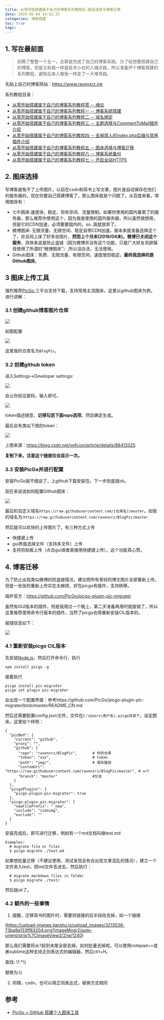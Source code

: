 ```yaml
---
title: 从零开始搭建属于自己的博客系列教程五-图床选择与博客迁移
date: 2019-05-04 14:52:33
categories: 博客搭建
toc: true
tags:
---
```



## 1.  写在最前面

> 折腾了整整一个五一，总算是完成了自己的博客系统。为了给想要搭建自己的博客，但是又和我一样是技术小白的人铺点路，所以准备开个博客搭建的系列教程，避免后来人像我一样走了一大堆弯路。

先贴上自己的博客网站：https://www.ravenxrz.ink   
<!-- more -->
系列教程目录：

- [从零开始搭建属于自己的博客系列教程零 -- 绪论](https://www.ravenxrz.ink/archives/ck27a6coa001t08vm7dom4ddk/)
- [从零开始搭建属于自己的博客系列教程一 -- 博客系统搭建](https://www.ravenxrz.ink/archives/ck27a6co2001d08vm37fp2jrz/)
- [从零开始搭建属于自己的博客系列教程二 -- 域名绑定](https://www.ravenxrz.ink/archives/ck27a6co5001i08vmexcp0gm3/)
- [从零开始搭建属于自己的博客系列教程三 -- 主题选择与CommentToMail插件介绍](https://www.ravenxrz.ink/archives/ck27a6cp5003u08vm39sqe1zg/)
- [从零开始搭建属于自己的博客系列教程四 -- 去掉烦人的index.php后缀与常用插件介绍](https://www.ravenxrz.ink/archives/ck27a6co9001r08vm7zd936xx/)
- [从零开始搭建属于自己的博客系列教程五 -- 图床选择与博客迁移](https://www.ravenxrz.ink/archives/ck27a6co7001l08vm695m3jwl/)
- [从零开始搭建属于自己的博客系列教程六 -- 博客系统备份](https://www.ravenxrz.ink/archives/ck27a6co8001o08vme47fc50a/)
- [从零开始搭建属于自己的博客系列教程七 -- 开启全站HTTPS](https://www.ravenxrz.ink/archives/ck27a6co4001g08vm38779qtt/)

## 2. 图床选择

写博客避免不了上传图片，以前在csdn和简书上写文章，图片是自动保存在他们的服务器的，现在你要自己搭建博客了，那么图床就是个问题了。从百度来看，常用图床有：

- 七牛图床:速度快，稳定，但有空间、流量限制。如果你使用的国内备案了的服务器，那么推荐你使用这个，因为我是使用的国外服务器，所以虽然很想用，但是它的CDN加速，必须要要国内的，so..我就放弃了。
- 微博图床: 无限流量、无限空间、稳定自带CDN加速。我本来就准备选择这个了，并且同上床了好多张图片，**然而上个月末(2019/04末)，微博已关闭这个服务**，具体来说是防止盗链（因为微博并没有这个功能，只是广大好友另辟蹊径使用了所谓的“微博图床”）,所以没办法，无法使用。
- Github图床：免费、无限流量、有限空间，速度慢但稳定。**最终我选择的是Github图床**。

## 3 图床上传工具

强烈推荐[PicGo](https://github.com/Molunerfinn/PicGo),三平台支持下载，支持常用主流图床。这里以github图床为例，进行讲解：

### 3.1 创建github博客图片仓库

![](https://pic.superbed.cn/item/5cfbb5ba451253d178d9ce40.png)

如图配置

![](https://pic.superbed.cn/item/5cfbb5bc451253d178d9ce7a.png)

这里我的仓库名为`BlogPic`。

### 3.2 创建github token

进入Settings->Developer settings:

![](https://pic.superbed.cn/item/5cfbb5bd451253d178d9cebc.png)

会让你验证密码，输入即可。

![](https://pic.superbed.cn/item/5cfbb5bf451253d178d9cf05.png)

token描述随意，**记得勾选下面repo选项**，然后确定生成。

最后会有类似下图的token：

![](https://pic.superbed.cn/item/5cfbb5c0451253d178d9cf60.png)

上图来源：https://blog.csdn.net/yefcion/article/details/88412025

**复制下来，注意这个链接仅会显示一次。**

### 3.3 安装PicGo并进行配置

安装PicGo就不细说了，上github下载安装包，下一步到底就ok。

现在来说说如何配置Github图床：

![](https://pic2.superbed.cn/item/5cfbb5c1451253d178d9cf95.png)

最后的自定义域名`https://raw.githubusercontent.com/[仓库名]/master`。如我的域名为:`https://raw.githubusercontent.com/ravenxrz/BlogPic/master`

然后就可以欢快的上传图片了。有三种方式上传

- 快捷键上传
- gui界面选择文件（支持多文件）上传
- 支持剪贴板上传（点击gui或者直接用快捷键上传），这个功能真心赞。

## 4.  博客迁移

为了防止出现类似微博的防盗链情况，建议把所有曾经的博文图片全部重新上传。但是一张张的重新上传实在太麻烦，好在picgo有插件，支持转移。

插件官方：https://github.com/PicGo/picgo-plugin-pic-migrater

虽然有GUI版本的插件，但是我用过一个晚上，第二天准备再用时就报错了，所以这里推荐使用命令行版本的插件。当然了picgo也得重新安装CIL版本的。

报错信息如下：

![](https://pic2.superbed.cn/item/5cfbb5c3451253d178d9cfc3.png)

### 4.1 重新安装picgo CIL版本

先安装[Node.js](https://nodejs.org/en/)，然后打开命令行，执行

```
npm install picgo -g
```

接着执行

```
picgo install pic-migrater
picgo set plugin pic-migrater
```

会出现一个配置界面：参考https://github.com/PicGo/picgo-plugin-pic-migrater/blob/master/README_CN.md

然后还需要配置config.json文件，文件在`C:\Users\用户名\.picgo目录下`，设定图床。这里给个样例：

```
{
  "picBed": {
    "current": "github",
    "proxy": "",
    "github": {
      "repo": "ravenxrz/BlogPic",		# 你的仓库
      "token": "xxx",					# token
      "path": "img/",					# 保存路径
      "customUrl": "https://raw.githubusercontent.com/ravenxrz/BlogPic/master",	# url
      "branch": "master"				#分支
    }
  },
  "picgoPlugins": {
    "picgo-plugin-pic-migrater": true
  },
  "picgo-plugin-pic-migrater": {
    "newFilePrefix": "_new",
    "include": "csdnimg",
    "exclude": ""
  }
}
```

安装完成后，即可进行迁移，例如有一个md文档叫做test.md

```
Examples:
  # migrate file or files
  $ picgo migrate ./test.md 
```

如果想批量迁移（不建议使用，测试发现会有会出现文章混乱的情况），建立一个文件夹入test，把md文件丢进去，然后执行：

```
  # migrate markdown files in folder
  $ picgo migrate ./test/
```

然后就ok了。

### 4.2 额外的一些事情

1. 提醒，迁移简书的图片时，需要将链接的后半段给去掉，如一个链接

(https://upload-images.jianshu.io/upload_images/3213538-73ba9a133ff83204.png?imageMogr2/auto-orient/strip%7CimageView2/2/w/1240)

那么我们需要将从?起到末尾全部去掉。如何批量去掉呢。可以使用notepad++或者sublime这种支持正则表达式的编辑器，然后ctrl+H。

查找: \\?.*\\)

替换为:\\)

2. 同理，csdn，也可以用正则表达式，替换方式相同

## 参考

- [PicGo + GitHub 搭建个人图床工具](https://blog.csdn.net/yefcion/article/details/88412025)

